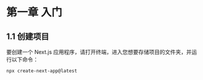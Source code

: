 # 第一章 入门

## 1.1 创建项目
要创建一个 Next.js 应用程序，请打开终端，进入您想要存储项目的文件夹，并运行以下命令：
```sh
npx create-next-app@latest